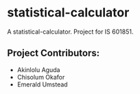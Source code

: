 # statistical-calculator
A statistical-calculator. Project for IS 601851.
## Project Contributors: 
* Akinlolu Aguda
* Chisolum Okafor
* Emerald Umstead

